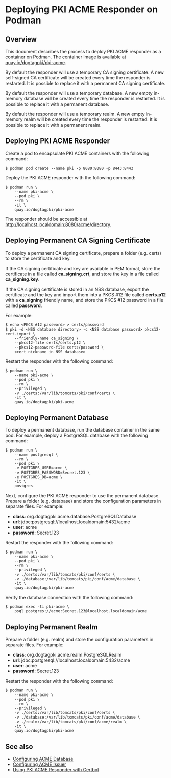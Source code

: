 Deploying PKI ACME Responder on Podman
======================================

## Overview

This document describes the process to deploy PKI ACME responder as a container on Podman.
The container image is available at [quay.io/dogtagpki/pki-acme](https://quay.io/repository/dogtagpki/pki-acme).

By default the responder will use a temporary CA signing certificate.
A new self-signed CA certificate will be created every time the responder is restarted.
It is possible to replace it with a permanent CA signing certificate.

By default the responder will use a temporary database.
A new empty in-memory database will be created every time the responder is restarted.
It is possible to replace it with a permanent database.

By default the responder will use a temporary realm.
A new empty in-memory realm will be created every time the responder is restarted.
It is possible to replace it with a permanent realm.

## Deploying PKI ACME Responder

Create a pod to encapsulate PKI ACME containers with the following command:

```
$ podman pod create --name pki -p 8080:8080 -p 8443:8443
```

Deploy the PKI ACME responder with the following command:

```
$ podman run \
    --name pki-acme \
    --pod pki \
    --rm \
    -it \
    quay.io/dogtagpki/pki-acme
```

The responder should be accessible at http://localhost.localdomain:8080/acme/directory.

## Deploying Permanent CA Signing Certificate

To deploy a permanent CA signing certificate, prepare a folder (e.g. certs) to store the certificate and key.

If the CA signing certificate and key are available in PEM format,
store the certificate in a file called **ca_signing.crt**,
and store the key in a file called **ca_signing.key**.

If the CA signing certificate is stored in an NSS database,
export the certificate and the key and import them into a PKCS #12 file called **certs.p12**
with a **ca_signing** friendly name,
and store the PKCS #12 password in a file called **password**.

For example:

```
$ echo <PKCS #12 password> > certs/password
$ pki -d <NSS database directory> -c <NSS database password> pkcs12-cert-import \
    --friendly-name ca_signing \
    --pkcs12-file certs/certs.p12 \
    --pkcs12-password-file certs/password \
    <cert nickname in NSS database>
```

Restart the responder with the following command:

```
$ podman run \
    --name pki-acme \
    --pod pki \
    --rm \
    --privileged \
    -v ./certs:/var/lib/tomcats/pki/conf/certs \
    -it \
    quay.io/dogtagpki/pki-acme
```

## Deploying Permanent Database

To deploy a permanent database, run the database container in the same pod.
For example, deploy a PostgreSQL database with the following command:

```
$ podman run \
    --name postgresql \
    --rm \
    --pod pki \
    -e POSTGRES_USER=acme \
    -e POSTGRES_PASSWORD=Secret.123 \
    -e POSTGRES_DB=acme \
    -it \
    postgres
```

Next, configure the PKI ACME responder to use the permanent database.
Prepare a folder (e.g. database) and store the configuration parameters in separate files.
For example:

- **class**: org.dogtagpki.acme.database.PostgreSQLDatabase
- **url**: jdbc:postgresql://localhost.localdomain:5432/acme
- **user**: acme
- **password**: Secret.123

Restart the responder with the following command:

```
$ podman run \
    --name pki-acme \
    --pod pki \
    --rm \
    --privileged \
    -v ./certs:/var/lib/tomcats/pki/conf/certs \
    -v ./database:/var/lib/tomcats/pki/conf/acme/database \
    -it \
    quay.io/dogtagpki/pki-acme
```

Verify the database connection with the following command:

```
$ podman exec -ti pki-acme \
    psql postgres://acme:Secret.123@localhost.localdomain/acme
```

## Deploying Permanent Realm

Prepare a folder (e.g. realm) and store the configuration parameters in separate files.
For example:

- **class**: org.dogtagpki.acme.realm.PostgreSQLRealm
- **url**: jdbc:postgresql://localhost.localdomain:5432/acme
- **user**: acme
- **password**: Secret.123

Restart the responder with the following command:

```
$ podman run \
    --name pki-acme \
    --pod pki \
    --rm \
    --privileged \
    -v ./certs:/var/lib/tomcats/pki/conf/certs \
    -v ./database:/var/lib/tomcats/pki/conf/acme/database \
    -v ./realm:/var/lib/tomcats/pki/conf/acme/realm \
    -it \
    quay.io/dogtagpki/pki-acme
```

## See also

* [Configuring ACME Database](../acme/Configuring_ACME_Database.md)
* [Configuring ACME Issuer](../acme/Configuring_ACME_Issuer.md)
* [Using PKI ACME Responder with Certbot](../../user/acme/Using_PKI_ACME_Responder_with_Certbot.md)
